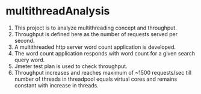 # multithreadAnalysis
1. This project is to analyze multithreading concept and throughput.
2. Throughput is defined here as the number of requests served per second.
3. A multithreaded http server word count application is developed.
4. The word count application responds with word count for a given search query word.
5. Jmeter test plan is used to check throughput.
6. Throughput increases and reaches maximum of ~1500 requests/sec till number of threads in threadpool equals virtual cores and remains constant with increase in threads.
